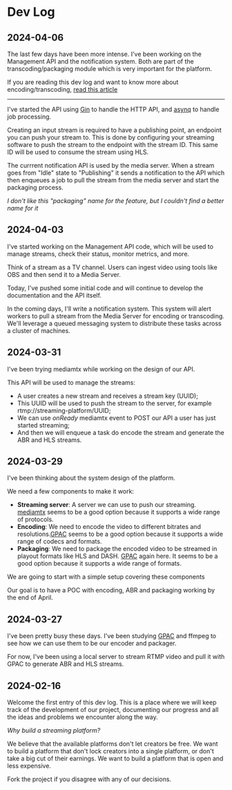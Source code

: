 # Dev Log

## 2024-04-06

The last few days have been more intense. I've been working on the Management API and the notification system. Both are part of the transcoding/packaging module which is very important for the platform.

If you are reading this dev log and want to know more about encoding/transcoding, [read this article](https://ottverse.com/what-is-video-encoding-transcoding-codecs-compression/)

---

I've started the API using [Gin](https://github.com/gin-gonic/gin) to handle the HTTP API, and [asynq](https://github.com/hibiken/asynq) to handle job processing.

Creating an input stream is required to have a publishing point, an endpoint you can push your stream to. This is done by configuring your streaming software to push the stream to the endpoint with the stream ID. This same ID will be used to consume the stream using HLS.

The currrent notification API is used by the media server. When a stream goes from "Idle" state to "Publishing" it sends a notification to the API which then enqueues a job to pull the stream from the media server and start the packaging process.

*I don't like this "packaging" name for the feature, but I couldn't find a better name for it*

## 2024-04-03

I've started working on the Management API code, which will be used to manage streams, check their status, monitor metrics, and more.

Think of a stream as a TV channel. Users can ingest video using tools like OBS and then send it to a Media Server.

Today, I've pushed some initial code and will continue to develop the documentation and the API itself.

In the coming days, I'll write a notification system. This system will alert workers to pull a stream from the Media Server for encoding or transcoding. We'll leverage a queued messaging system to distribute these tasks across a cluster of machines.

## 2024-03-31

I've been trying mediamtx while working on the design of our API.

This API will be used to manage the streams:

* A user creates a new stream and receives a stream key (UUID);
* This UUID will be used to push the stream to the server, for example rtmp://streaming-platform/UUID;
* We can use *onReady* mediamtx event to POST our API a user has just started streaming;
* And then we will enqueue a task do encode the stream and generate the ABR and HLS streams.

## 2024-03-29

I've been thinking about the system design of the platform.

We need a few components to make it work:

* **Streaming server**: A server we can use to push our streaming. [mediamtx](https://github.com/bluenviron/mediamtx) seems to be a good option because it supports a wide range of protocols.
* **Encoding**: We need to encode the video to different bitrates and resolutions.[GPAC](https://gpac.io/) seems to be a good option because it supports a wide range of codecs and formats.
* **Packaging**: We need to package the encoded video to be streamed in playout formats like HLS and DASH. [GPAC](https://gpac.io/) again here. It seems to be a good option because it supports a wide range of formats.

We are going to start with a simple setup covering these components

Our goal is to have a POC with encoding, ABR and packaging working by the end of April.

## 2024-03-27

I've been pretty busy these days. I've been studying [GPAC](https://gpac.io/) and ffmpeg to see how we can use them to be our encoder and packager.

For now, I've been using a local server to stream RTMP video and pull it with GPAC to generate ABR and HLS streams.

## 2024-02-16

Welcome the first entry of this dev log. This is a place where we will keep track of the development of our project, documenting our progress and all the ideas and problems we encounter along the way.

*Why build a streaming platform?*

We believe that the available platforms don't let creators be free. We want to build a platform that don't lock creators into a single platform, or don't take a big cut of their earnings. We want to build a platform that is open and less expensive.

Fork the project if you disagree with any of our decisions.
